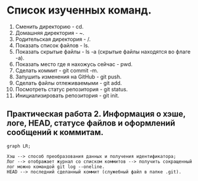# Список изученных команд. 

1. Сменить директорию - cd. 
2. Домашняя директория - ~. 
3. Родительская директория - /. 
4. Показать список файлов - ls. 
5. Показать скрытые файлы - ls -a (скрытые файлы находятся во флаге -a). 
6. Показать место где я нахожусь сейчас - pwd. 
7. Сделать коммит - git commit -m. 
8. Запушить изменения на GitHub - git push. 
9. Сделать файлы отлеживаемыми - git add.
10. Посмотреть статус репозитория - git status. 
11. Инициализировать репозитория - git init. 

## Практическая работа 2. Информация о хэше, логе, HEAD, статусе файлов и оформлений сообщений к коммитам.  

```mermaid
graph LR;

Хэш --> способ преобразования данных и получения идентификатора;
Лог --> отображает журнал со списком коммитов --> получить сокращенный лог можно командой git log --oneline.  
HEAD --> последний сделанный коммит (служебный файл в папке .git).  
```